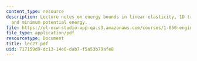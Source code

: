 ```yaml
---
content_type: resource
description: Lecture notes on energy bounds in linear elasticity, 1D truss system,
  and minimum potential energy.
file: https://ol-ocw-studio-app-qa.s3.amazonaws.com/courses/1-050-engineering-mechanics-i-fall-2007/717159d9dc1314e0dab7f5a53b79afe8_lec27.pdf
file_type: application/pdf
resourcetype: Document
title: lec27.pdf
uid: 717159d9-dc13-14e0-dab7-f5a53b79afe8
---
```


